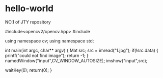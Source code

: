 # hello-world
NO.1 of JTY repository

#include<opencv2/opencv.hpp>
#include<iostream>
 
using namespace cv;
using namespace std;

int main(int argc, char** argv)
{
  Mat src;
  src = imread("1.jpg");
  if(!src.data)
  {
    printf("could not find image");
    return -1;
  }
  namedWindow("input",CV_WINDOW_AUTOSIZE);
  imshow("input",src);
  
  waitKey(0);
  return(0);
}
